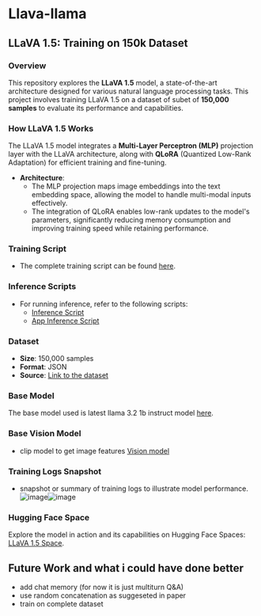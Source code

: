 # Llava-llama
## LLaVA 1.5: Training on 150k Dataset

### Overview
This repository explores the **LLaVA 1.5** model, a state-of-the-art architecture designed for various natural language processing tasks. This project involves training LLaVA 1.5 on a dataset of subet of **150,000 samples** to evaluate its performance and capabilities.

### How LLaVA 1.5 Works
The LLaVA 1.5 model integrates a **Multi-Layer Perceptron (MLP)** projection layer with the LLaVA architecture, along with **QLoRA** (Quantized Low-Rank Adaptation) for efficient training and fine-tuning. 

- **Architecture**: 
  - The MLP projection maps image embeddings into the text embedding space, allowing the model to handle multi-modal inputs effectively.
  - The integration of QLoRA enables low-rank updates to the model's parameters, significantly reducing memory consumption and improving training speed while retaining performance.

### Training Script
- The complete training script can be found [here](https://github.com/11kartheek/Llava-qwen/blob/main/final_training.ipynb).

### Inference Scripts
- For running inference, refer to the following scripts:
  - [Inference Script](https://github.com/11kartheek/Llava-qwen/blob/main/inference.ipynb)
  - [App Inference Script](https://github.com/11kartheek/Llava-qwen/blob/main/app_inference.ipynb)

### Dataset
- **Size**: 150,000 samples
- **Format**: JSON
- **Source**: [Link to the dataset](https://huggingface.co/datasets/liuhaotian/LLaVA-Instruct) 


### Base Model
The base model used is latest llama 3.2 1b instruct model [here](https://huggingface.co/meta-llama/Llama-3.2-1B-Instruct).

### Base Vision Model
- clip model to get image features [Vision model](https://huggingface.co/openai/clip-vit-base-patch32)

### Training Logs Snapshot
-  snapshot or summary of  training logs to illustrate model performance.![image](https://github.com/user-attachments/assets/8da4b8dd-14b9-4637-9abb-beff803d66bf)![image](https://github.com/user-attachments/assets/5159d7a7-4b4c-4ac9-8c5d-6387667b2bbf)



### Hugging Face Space
Explore the model in action and its capabilities on Hugging Face Spaces: [LLaVA 1.5 Space](https://huggingface.co/spaces/Kartheekb7/llava_chat).

## Future Work and what i could have done better
- add chat memory (for now it is just multiturn Q&A)
- use random concatenation as suggeseted in paper
- train on complete dataset


